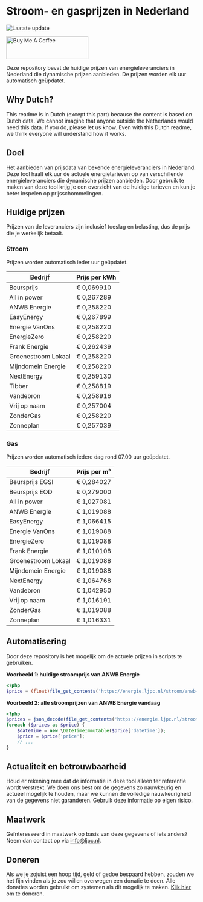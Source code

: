 # Stroom- en gasprijzen in Nederland

![Laatste update](https://img.shields.io/badge/laatste%20update-2023--07--12%2017%3A00%20CET-brightgreen)

<a href="https://www.buymeacoffee.com/Lars-" target="_blank"><img src="https://cdn.buymeacoffee.com/buttons/v2/default-orange.png" alt="Buy Me A Coffee" height="60" style="height: 60px !important;width: 217px !important;" ></a>

Deze repository bevat de huidige prijzen van energieleveranciers in Nederland die dynamische prijzen aanbieden. De prijzen worden elk uur automatisch geüpdatet.

## Why Dutch?

This readme is in Dutch (except this part) because the content is based on Dutch data. We cannot imagine that anyone outside the Netherlands would need this data. If you do, please let us know. Even with this Dutch readme, we think
everyone will understand how it works.

## Doel

Het aanbieden van prijsdata van bekende energieleveranciers in Nederland. Deze tool haalt elk uur de actuele energietarieven op van verschillende energieleveranciers die dynamische prijzen aanbieden. Door gebruik te maken van deze tool
krijg je een overzicht van de huidige tarieven en kun je beter inspelen op prijsschommelingen.

## Huidige prijzen

Prijzen van de leveranciers zijn inclusief toeslag en belasting, dus de prijs die je werkelijk betaalt.

### Stroom

Prijzen worden automatisch ieder uur geüpdatet.

 Bedrijf | Prijs per kWh 
---------|---------------
Beursprijs | € 0,069910
All in power | € 0,267289
ANWB Energie | € 0,258220
EasyEnergy | € 0,267899
Energie VanOns | € 0,258220
EnergieZero | € 0,258220
Frank Energie | € 0,262439
Groenestroom Lokaal | € 0,258220
Mijndomein Energie | € 0,258220
NextEnergy | € 0,259130
Tibber | € 0,258819
Vandebron | € 0,258916
Vrij op naam | € 0,257004
ZonderGas | € 0,258220
Zonneplan | € 0,257039


### Gas

Prijzen worden automatisch iedere dag rond 07.00 uur geüpdatet.

 Bedrijf | Prijs per m³ 
---------|--------------
Beursprijs EGSI | € 0,284027
Beursprijs EOD | € 0,279000
All in power | € 1,027081
ANWB Energie | € 1,019088
EasyEnergy | € 1,066415
Energie VanOns | € 1,019088
EnergieZero | € 1,019088
Frank Energie | € 1,010108
Groenestroom Lokaal | € 1,019088
Mijndomein Energie | € 1,019088
NextEnergy | € 1,064768
Vandebron | € 1,042950
Vrij op naam | € 1,016191
ZonderGas | € 1,019088
Zonneplan | € 1,016331


## Automatisering

Door deze repository is het mogelijk om de actuele prijzen in scripts te gebruiken.

**Voorbeeld 1: huidige stroomprijs van ANWB Energie**

```php
<?php
$price = (float)file_get_contents('https://energie.ljpc.nl/stroom/anwb-energie-nu.txt');

```

**Voorbeeld 2: alle stroomprijzen van ANWB Energie vandaag**

```php
<?php
$prices = json_decode(file_get_contents('https://energie.ljpc.nl/stroom/all-in-power-vandaag.json'),true);
foreach ($prices as $price) {
    $dateTime = new \DateTimeImmutable($price['datetime']);
    $price = $price['price'];
    // ...
}
```

## Actualiteit en betrouwbaarheid

Houd er rekening mee dat de informatie in deze tool alleen ter referentie wordt verstrekt. We doen ons best om de gegevens zo nauwkeurig en actueel mogelijk te houden, maar we kunnen de volledige nauwkeurigheid van de gegevens niet
garanderen. Gebruik deze informatie op eigen risico.

## Maatwerk

Geïnteresseerd in maatwerk op basis van deze gegevens of iets anders? Neem dan contact op
via [info@ljpc.nl](mailto:info@ljpc.nl?subject=Energie%20prijzen).

## Doneren

Als we je zojuist een hoop tijd, geld of gedoe bespaard hebben, zouden we het fijn vinden als je zou willen overwegen een
donatie te doen. Alle donaties worden gebruikt om systemen als dit mogelijk te
maken. [Klik hier](https://www.buymeacoffee.com/Lars-) om te doneren.

